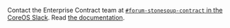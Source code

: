 Contact the Enterprise Contract team at
[`#forum-stonesoup-contract` in the CoreOS Slack](https://coreos.slack.com/archives/C031J4KBFME).
Read [the documentation](https://enterprise-contract.github.io/ec/main/index.html).
